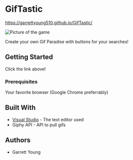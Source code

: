 # GifTastic
https://garrettyoung510.github.io/GifTastic/

![Picture of the game](https://i.lensdump.com/i/WYlWkc.png)

Create your own Gif Paradise with buttons for your searches!

## Getting Started

Click the link above!

### Prerequisites

Your favorite browser (Google Chrome preferrably)

## Built With

* [Visual Studio](https://visualstudio.microsoft.com/) - The text editor used
* Giphy API - API to pull gifs

## Authors

* Garrett Young

